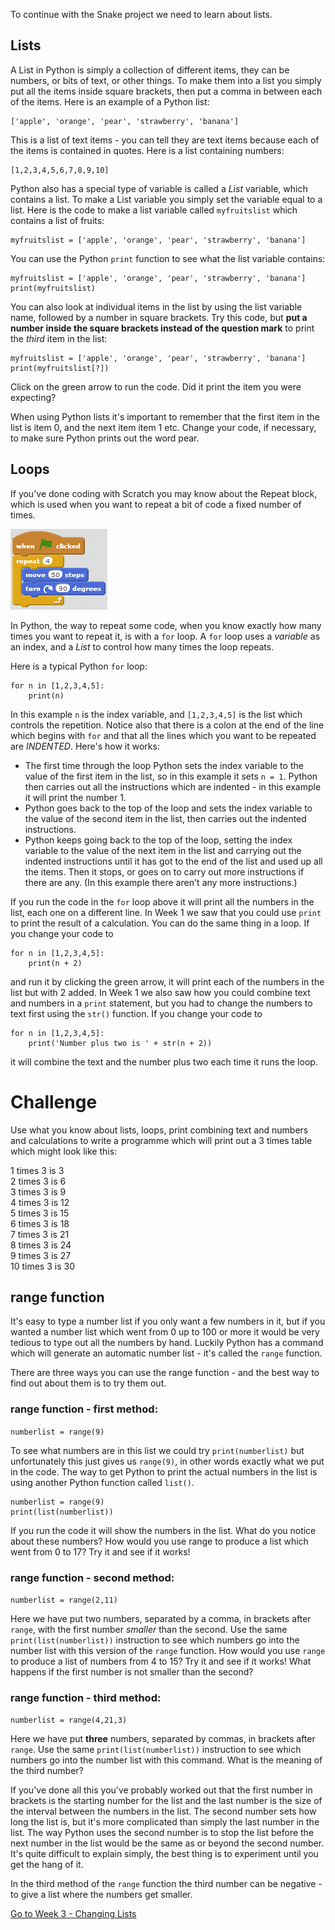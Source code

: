 To continue with the Snake project we need to learn about lists.

Lists
-----

A List in Python is simply a collection of different items, they can be numbers, or bits of text, or other things. To make them into a list you simply put all the items inside square brackets, then put a comma in between each of the items. Here is an example of a Python list:
```
['apple', 'orange', 'pear', 'strawberry', 'banana']
```
This is a list of text items - you can tell they are text items because each of the items is contained in quotes. Here is a list containing numbers:
```
[1,2,3,4,5,6,7,8,9,10]
```
Python also has a special type of variable is called a *List* variable, which contains a list. To make a List variable you simply set the variable equal to a list. Here is the code to make a list variable called `myfruitslist` which contains a list of fruits:
```
myfruitslist = ['apple', 'orange', 'pear', 'strawberry', 'banana']
```
You can use the Python `print` function to see what the list variable contains:
```
myfruitslist = ['apple', 'orange', 'pear', 'strawberry', 'banana']
print(myfruitslist)
```
You can also look at individual items in the list by using the list variable name, followed by a number in square brackets. Try this code, but **put a number inside the square brackets instead of the question mark** to print the *third* item in the list:
```
myfruitslist = ['apple', 'orange', 'pear', 'strawberry', 'banana']
print(myfruitslist[?])
```
Click on the green arrow to run the code. Did it print the item you were expecting?

When using Python lists it's important to remember that the first item in the list is item 0, and the next item item 1 etc. Change your code, if necessary, to make sure Python prints out the word pear.

Loops
-----

If you've done coding with Scratch you may know about the Repeat block, which is used when you want to repeat a bit of code a fixed number of  times.

![alt text](ScratchRepeat.png "Scratch Repeat block")

In Python, the way to repeat some code, when you know exactly how many times you want to repeat it, is with a `for` loop. A `for` loop uses a *variable* as an index, and a *List* to control how many times the loop repeats.

Here is a typical Python `for` loop:
```
for n in [1,2,3,4,5]:
    print(n)
```

In this example `n` is the index variable, and `[1,2,3,4,5]` is the list which controls the repetition. Notice also that there is a colon at the end of the line which begins with `for` and that all the lines which you want to be repeated are *INDENTED*. Here's how it works:

* The first time through the loop Python sets the index variable to the value of the first item in the list, so in this example it sets `n = 1`. Python then carries out all the instructions which are indented - in this example it will print the number 1.
* Python goes back to the top of the loop and sets the index variable to the value of the second item in the list, then carries out the indented instructions.
* Python keeps going back to the top of the loop, setting the index variable to the value of the next item in the list and carrying out the indented instructions until it has got to the end of the list and used up all the items. Then it stops, or goes on to carry out more instructions if there are any. (In this example there aren't any more instructions.)

If you run the code in the `for` loop above it will print all the numbers in the list, each one on a different line. In Week 1 we saw that you could use `print` to print the result of a calculation. You can do the same thing in a loop. If you change your code to
```
for n in [1,2,3,4,5]:
    print(n + 2)
```
and run it by clicking the green arrow, it will print each of the numbers in the list but with 2 added. In Week 1 we also saw how you could combine text and numbers in a `print` statement, but you had to change the numbers to text first using the `str()` function. If you change your code to
```
for n in [1,2,3,4,5]:
    print('Number plus two is ' + str(n + 2))
```
it will combine the text and the number plus two each time it runs the loop.

Challenge
=========

Use what you know about lists, loops, print combining text and numbers and calculations to write a programme which will print out a 3 times table which might look like this:

1 times 3 is 3  
2 times 3 is 6  
3 times 3 is 9  
4 times 3 is 12  
5 times 3 is 15  
6 times 3 is 18  
7 times 3 is 21  
8 times 3 is 24  
9 times 3 is 27  
10 times 3 is 30

range function
--------------

It's easy to type a number list if you only want a few numbers in it, but if you wanted a number list which went from 0 up to 100 or more it would be very tedious to type out all the numbers by hand. Luckily Python has a command which will generate an automatic number list - it's called the `range` function. 

There are three ways you can use the range function - and the best way to find out about them is to try them out.

### range function - first method:

`numberlist = range(9)`

To see what numbers are in this list we could try `print(numberlist)` but unfortunately this just gives us `range(9)`, in other words exactly what we put in the code. The way to get Python to print the actual numbers in the list is using another Python function called `list()`.
```
numberlist = range(9)
print(list(numberlist))
```
If you run the code it will show the numbers in the list. What do you notice about these numbers? How would you use range to produce a list which went from 0 to 17? Try it and see if it works!

### range function - second method:

`numberlist = range(2,11)`

Here we have put two numbers, separated by a comma, in brackets after `range`, with the first number *smaller* than the second. Use the same `print(list(numberlist))` instruction to see which numbers go into the number list with this version of the `range` function. How would you use `range` to produce a list of numbers from 4 to 15? Try it and see if it works! What happens if the first number is not smaller than the second?
 
### range function - third method:

`numberlist = range(4,21,3)`

Here we have put **three** numbers, separated by commas, in brackets after `range`. Use the same `print(list(numberlist))` instruction to see which numbers go into the number list with this command. What is the meaning of the third number?

If you've done all this you've probably worked out that the first number in brackets is the starting number for the list and the last number is the size of the interval between the numbers in the list. The second number sets how long the list is, but it's more complicated than simply the last number in the list. The way Python uses the second number is to stop the list before the next number in the list would be the same as or beyond the second number. It's quite difficult to explain simply, the best thing is to experiment until you get the hang of it.

In the third method of the `range` function the third number can be negative - to give a list where the numbers get smaller.

[Go to Week 3 - Changing Lists](../Week3-Changing_Lists)
